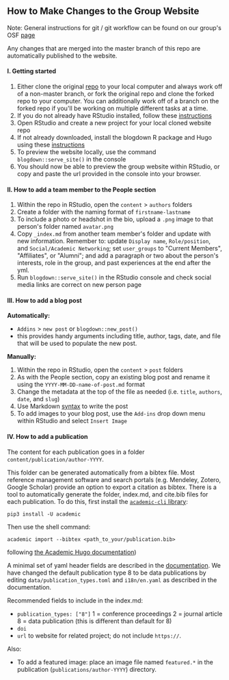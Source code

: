 ## How to Make Changes to the Group Website
Note: General instructions for git / git workflow can be found on our group's OSF [page](https://osf.io/tzmhp/wiki/Using%20Git%20and%20GitHub/)

Any changes that are merged into the master branch of this repo are automatically published to the website. 

#### I. Getting started

1. Either clone the original [repo](https://github.com/az-digitalag/group-website) to your local computer and always work off of a non-master branch, or fork the original repo and clone the forked repo to your computer. You can additionally work off of a branch on the forked repo if you'll be working on multiple different tasks at a time. 
2. If you do not already have RStudio installed, follow these [instructions](https://rstudio.com/products/rstudio/download/)
3. Open RStudio and create a new project for your local cloned website repo
4. If not already downloaded, install the blogdown R package and Hugo using these [instructions](https://bookdown.org/yihui/blogdown/installation.html)
5. To preview the website locally, use the command `blogdown::serve_site()` in the console
6. You should now be able to preview the group website within RStudio, or copy and paste the url provided in the console into your browser. 

#### II. How to add a team member to the People section

1. Within the repo in RStudio, open the `content` > `authors` folders
2. Create a folder with the naming format of `firstname-lastname`
3. To include a photo or headshot in the bio, upload a `.png` image to that person's folder named `avatar.png`
4. Copy `_index.md` from another team member's folder and update with new information. Remember to: update `Display name`, `Role/position`, and `Social/Academic Networking`; set `user_groups` to "Current Members", "Affiliates", or "Alumni"; and add a paragraph or two about the person's interests, role in the group, and past experiences at the end after the yml. 
5. Run `blogdown::serve_site()` in the RStudio console and check social media links are correct on new person page

#### III. How to add a blog post

**Automatically:** 
-  `Addins` > `new post` or `blogdown::new_post()`
  - this provides handy arguments including title, author, tags, date, and file that will be used to populate the new post. 
  
**Manually:**
1. Within the repo in RStudio, open the `content` > `post` folders
2. As with the People section, copy an existing blog post and rename it using the `YYYY-MM-DD-name-of-post.md` format
3. Change the metadata at the top of the file as needed (i.e. `title`, `authors`, `date`, and `slug`)
4. Use Markdown [syntax](https://www.markdownguide.org/basic-syntax/) to write the post
5. To add images to your blog post, use the `Add-ins` drop down menu within RStudio and select `Insert Image`

#### IV. How to add a publication

The content for each publication goes in a folder `content/publication/author-YYYY`.

This folder can be generated automatically from a bibtex file. Most reference management software and search portals (e.g. Mendeley, Zotero, Google Scholar) provide an option to export a citation as bibtex. There is a tool to automatically generate the folder, index.md, and cite.bib files for each publication. To do this, first install the [`academic-cli` library](https://github.com/wowchemy/hugo-academic-cli):

```
pip3 install -U academic
```

Then use the shell command:

```
academic import --bibtex <path_to_your/publication.bib>
``` 

following [the Academic Hugo documentation](https://sourcethemes.com/academic/docs/managing-content/#create-a-publication))

A minimal set of yaml header fields are described in the [documentation](https://sourcethemes.com/academic/docs/managing-content/#manually). We have changed the default publication type 8 to be data publications by editing `data/publication_types.toml` and `i18n/en.yaml` as described in the documentation. 

Recommended fields to include in the index.md:  
* `publication_types: ["8"]` 
  1 = conference proceedings
  2 = journal article
  8 = data publication (this is different than default for 8)
* `doi`
* `url` to website for related project; do not include `https://`.

Also:
* To add a featured image: place an image file named `featured.*` in the publication (`publications/author-YYYY`) directory. 
